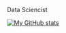 Data Sciencist

[![My GitHub stats](https://github-readme-stats.vercel.app/api?username=spwilson25428)](https://github.com/anuraghazra/github-readme-stats)
